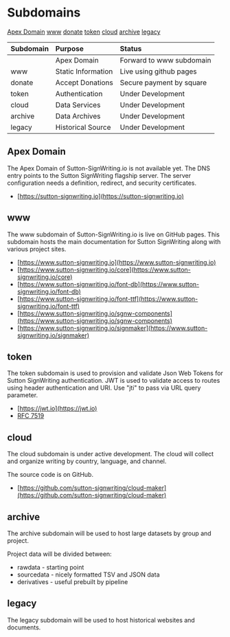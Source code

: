 # Subdomains
<div>
<a href="https://sutton-signwriting.io/" class="btn btn-primary disabled" role="button">Apex Domain</a>
<a href="https://www.sutton-signwriting.io/" class="btn btn-primary" role="button">www</a>
<a href="https://donate.sutton-signwriting.io/" class="btn btn-primary" role="button">donate</a>
<a href="https://token.sutton-signwriting.io/" disabled class="btn btn-primary disabled" role="button">token</a>
<a href="https://cloud.sutton-signwriting.io/" disabled class="btn btn-primary disabled" role="button">cloud</a>
<a href="https://archive.sutton-signwriting.io/" disabled class="btn btn-primary disabled" role="button">archive</a>
<a href="https://legacy.sutton-signwriting.io/" disabled class="btn btn-primary disabled" role="button">legacy</a>
</div>


| Subdomain  | Purpose            | Status                   |
|:-----------|:-------------------|:-------------------------|
|            | Apex Domain        | Forward to www subdomain |
| www        | Static Information | Live using github pages  |
| donate     | Accept Donations   | Secure payment by square |
| token      | Authentication     | Under Development        |
| cloud      | Data Services      | Under Development        |
| archive    | Data Archives      | Under Development        |
| legacy     | Historical Source  | Under Development        |


## Apex Domain

The Apex Domain of Sutton-SignWriting.io is not available yet.
The DNS entry points to the Sutton SignWriting flagship server.
The server configuration needs a definition, redirect, and security certificates.

* [https://sutton-signwriting.io](https://sutton-signwriting.io)  

## www

The www subdomain of Sutton-SignWriting.io is live on GitHub pages.
This subdomain hosts the main documentation for Sutton SignWriting along with various project sites.

* [https://www.sutton-signwriting.io](https://www.sutton-signwriting.io)
* [https://www.sutton-signwriting.io/core](https://www.sutton-signwriting.io/core)
* [https://www.sutton-signwriting.io/font-db](https://www.sutton-signwriting.io/font-db)
* [https://www.sutton-signwriting.io/font-ttf](https://www.sutton-signwriting.io/font-ttf)
* [https://www.sutton-signwriting.io/sgnw-components](https://www.sutton-signwriting.io/sgnw-components)
* [https://www.sutton-signwriting.io/signmaker](https://www.sutton-signwriting.io/signmaker)

## token

The token subdomain is used to provision and validate Json Web Tokens for Sutton SignWriting authentication.
JWT is used to validate access to routes using header authentication and URI.
Use "jti" to pass via URL query parameter.

* [https://jwt.io](https://jwt.io)
* [RFC 7519](https://datatracker.ietf.org/doc/html/rfc7519)

## cloud

The cloud subdomain is under active development.
The cloud will collect and organize writing by country, language, and channel.

The source code is on GitHub.

* [https://github.com/sutton-signwriting/cloud-maker](https://github.com/sutton-signwriting/cloud-maker)

## archive

The archive subdomain will be used to host large datasets by group and project.

Project data will be divided between:

* rawdata - starting point
* sourcedata - nicely formatted TSV and JSON data
* derivatives - useful prebuilt by pipeline

## legacy

The legacy subdomain will be used to host historical websites and documents.

